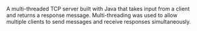 A multi-threaded TCP server built with Java that takes input from a client and returns a response message. Multi-threading was used to allow multiple clients to send messages and receive responses simultaneously.
